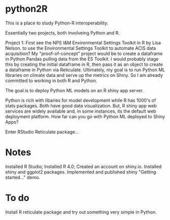 # python2R
This is a place to study Python-R interoperability. 

Essentially two projects, both involveing Python and R. 

Project 1: First see the NPS I&M Environmental Settings Toolkit in R by Lisa Nelson.  to use the Environmental Settings Toolkit to automate ACIS data acquisition?  My "proof-of-concept" project would be to create a dataframe in Python Pandas pulling data from the ES Toolkit. I would probably stage this by creating the initial dataframe in R, then pass it as an object to create a dataframe in Python via Reticulate.  Ultimately, my goal is to run Python ML libraries on climate data and serve up the metrics on Shiny.  So I am already committed to working in both R and Python.


The goal is to deploy Python ML models on an R shiny app server. 

Python is rich with libaries for model development while R has 1000's of stats packages. Both have good data visualization. 
But, R shiny app web services are widely available and, in some instances, its the default web deployment platform.
How far can you go with Python ML deployed to Shiny Apps?

Enter RStudio Reticulate package...


# Notes

Installed R Studio; Installed R 4.0; Created an account on shiny.io. Installed shiny and ggplot2 packages. Implemented and published 
shiny "Getting started..." demo.

# To do

Install R reticulate package and try out something very simple in Python.


